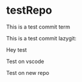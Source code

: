 # testRepo

This is a test commit term

This is a test commit lazygit:


Hey test

Test on vscode


Test on new repo 
